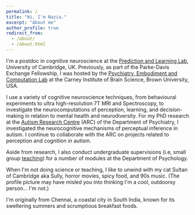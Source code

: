 ```yaml
---
permalink: /
title: "Hi, I'm Nazia."
excerpt: "About me"
author_profile: true
redirect_from: 
  - /about/
  - /about.html
---
```


I'm a postdoc in cognitive neuroscience at the [Prediction and Learning Lab](https://www.lawsonlab.co.uk/), University of Cambridge, UK. Previously, as part of the Parke-Davis Exchange Fellowship, I was hosted by the [Psychiatry, Embodiment and Computation Lab](https://fpetzschner.com/lab/) at the Carney Institute of Brain Science, Brown University, USA.

I use a variety of cognitive neuroscience techniques, from behavioural experiments to ultra high-resolution 7T MRI and Spectroscopy, to investigate the neurocomputations of perception, learning, and decision-making in relation to mental health and neurodiversity. For my PhD research at the [Autism Research Centre](http://www.autismresearchcentre.com/) (ARC) of the Department of Psychiatry, I investigated the neurocognitive mechanisms of perceptual inference in autism. I continue to collaborate with the ARC on projects related to perception and cognition in autism.

Aside from research, I also conduct undergraduate supervisions (i.e, small group [teaching](https://naziajassim.github.io/teaching/)) for a number of modules at the Department of Psychology.

When I'm not doing science or teaching, I like to unwind with my cat Sultan of Cambridge aka Sully, horror movies, spicy food, and 90s music. (The profile picture may have misled you into thinking I'm a cool, outdoorsy person... I'm not.)

I'm originally from Chennai, a coastal city in South India, known for its sweltering summers and scrumptious breakfast foods.
